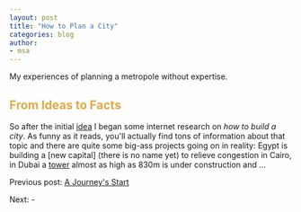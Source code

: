 ```yaml
---
layout: post
title: "How to Plan a City"
categories: blog
author:
- msa
---
```


My experiences of planning a metropole without expertise.

## <span style = "color:#e1a846">From Ideas to Facts</span>

So after the initial [idea][id1] I began some internet research on _how to build a city_. As funny as it reads, you'll actually find tons of information about that topic and there are quite some big-ass projects going on in reality: Egypt is building a [new capital] (there is no name yet) to relieve congestion in Cairo, in Dubai a [tower][id3] almost as high as 830m is under construction and ...

<!--_Stay creative!_-->

Previous post: [A Journey's Start][id1]

Next: -



[id1]: https://msantner.github.io/san_cubec_blog/blog/2021/08/15/Post0001.html
[id2]: https://www.propertyweek.com/insight/inside-egypts-new-capital/5101721.article
[id3]: https://www.skyscrapercenter.com/building/the-tower-at-dubai-creek-harbour/23572
